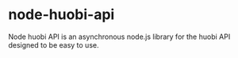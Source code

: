 # node-huobi-api
Node huobi API is an asynchronous node.js library for the huobi API designed to be easy to use.
